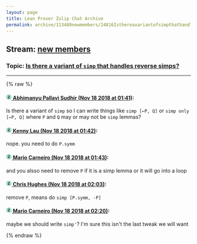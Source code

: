 ```yaml
---
layout: page
title: Lean Prover Zulip Chat Archive 
permalink: archive/113489newmembers/24816Isthereavariantofsimpthathandlesreversesimps.html
---
```


## Stream: [new members](index.html)
### Topic: [Is there a variant of `simp` that handles reverse simps?](24816Isthereavariantofsimpthathandlesreversesimps.html)

---


{% raw %}
#### [![Click to go to Zulip](../../assets/img/zulip2.png) Abhimanyu Pallavi Sudhir (Nov 18 2018 at 01:41)](https://leanprover.zulipchat.com/#narrow/stream/113489-new%20members/topic/Is%20there%20a%20variant%20of%20%60simp%60%20that%20handles%20reverse%20simps%3F/near/147897139):
Is there a variant of `simp` so I can write things like `simp [←P, Q]` or `simp only [←P, Q]` where `P` and `Q` may or may not be `simp` lemmas?

#### [![Click to go to Zulip](../../assets/img/zulip2.png) Kenny Lau (Nov 18 2018 at 01:42)](https://leanprover.zulipchat.com/#narrow/stream/113489-new%20members/topic/Is%20there%20a%20variant%20of%20%60simp%60%20that%20handles%20reverse%20simps%3F/near/147897178):
nope. you need to do `P.symm`

#### [![Click to go to Zulip](../../assets/img/zulip2.png) Mario Carneiro (Nov 18 2018 at 01:43)](https://leanprover.zulipchat.com/#narrow/stream/113489-new%20members/topic/Is%20there%20a%20variant%20of%20%60simp%60%20that%20handles%20reverse%20simps%3F/near/147897184):
and you alsso need to remove `P` if it is a simp lemma or it will go into a loop

#### [![Click to go to Zulip](../../assets/img/zulip2.png) Chris Hughes (Nov 18 2018 at 02:03)](https://leanprover.zulipchat.com/#narrow/stream/113489-new%20members/topic/Is%20there%20a%20variant%20of%20%60simp%60%20that%20handles%20reverse%20simps%3F/near/147897700):
remove `P`, means do `simp [P.symm, -P]`

#### [![Click to go to Zulip](../../assets/img/zulip2.png) Mario Carneiro (Nov 18 2018 at 02:20)](https://leanprover.zulipchat.com/#narrow/stream/113489-new%20members/topic/Is%20there%20a%20variant%20of%20%60simp%60%20that%20handles%20reverse%20simps%3F/near/147898210):
maybe we should write `simp'`? I'm sure this isn't the last tweak we will want


{% endraw %}
